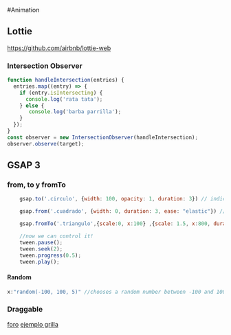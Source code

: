 #Animation

## Lottie

https://github.com/airbnb/lottie-web

### Intersection Observer

```javascript
function handleIntersection(entries) {
  entries.map((entry) => {
    if (entry.isIntersecting) {
      console.log('rata tata');
    } else {
       console.log('barba parrilla');
    }
  });
}
const observer = new IntersectionObserver(handleIntersection);
observer.observe(target);
```

## GSAP 3



### from, to y fromTo

```javascript
	gsap.to('.circulo', {width: 100, opacity: 1, duration: 3}) // indicas a donde termina

	gsap.from('.cuadrado', {width: 0, duration: 3, ease: "elastic"}) // indicas el punto de arranque

	gsap.fromTo('.triangulo',{scale:0, x:100} ,{scale: 1.5, x:800, duration: 3}) // con principio y fin

	//now we can control it!
	tween.pause();
	tween.seek(2);
	tween.progress(0.5);
	tween.play();

```
#### Random
```javascript
x:"random(-100, 100, 5)" //chooses a random number between -100 and 100 for each target, rounding to the closest 5!
```


### Draggable
[foro](https://greensock.com/forums/topic/14575-how-to-create-a-sortable-list-with-draggable/)
[ejemplo grilla](https://codepen.io/osublake/pen/NrRJwm)
